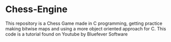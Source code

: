 # Chess-Engine
This repository is a Chess Game made in C programming, getting practice making bitwise maps and using a more object oriented approach for C. 
This code is a tutorial found on Youtube by Bluefever Software
